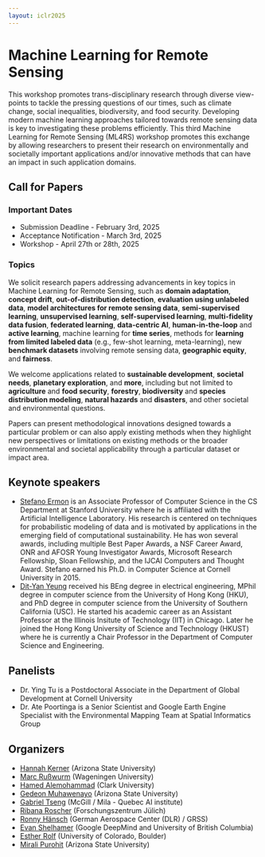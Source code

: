 ```yaml
---
layout: iclr2025
---
```

# Machine Learning for Remote Sensing

This workshop promotes trans-disciplinary research through diverse view-points to tackle the pressing questions of our times, such as climate change, social inequalities, biodiversity, and food security. 
Developing modern machine learning approaches tailored towards remote sensing data is key to investigating these problems efficiently. This third Machine Learning for Remote Sensing (ML4RS) workshop promotes this exchange by allowing researchers to present their research on environmentally and societally important applications and/or  innovative methods that can have an impact in such application domains. 

## Call for Papers

### Important Dates
- Submission Deadline - February 3rd, 2025
- Acceptance Notification - March 3rd, 2025
- Workshop - April 27th or 28th, 2025

### Topics

We solicit research papers addressing advancements in key topics in Machine Learning for Remote Sensing, such as **domain adaptation**, **concept drift**, **out-of-distribution detection**, **evaluation using unlabeled data**, **model architectures for remote sensing data**, **semi-supervised learning**, **unsupervised learning**, **self-supervised learning**, **multi-fidelity data fusion**, **federated learning**, **data-centric AI**, **human-in-the-loop** and **active learning**, machine learning for **time series**, methods for **learning from limited labeled data** (e.g., few-shot learning, meta-learning), new **benchmark datasets** involving remote sensing data, **geographic equity**, and **fairness**. 

We welcome applications related to **sustainable development**, **societal needs**, **planetary exploration**, and **more**, including but not limited to **agriculture** and **food security**, **forestry**, **biodiversity** and **species distribution modeling**, **natural hazards** and **disasters**, and other societal and environmental questions. 

Papers can present methodological innovations designed towards a particular problem or can also apply existing methods when they highlight new perspectives or limitations on existing methods or the broader environmental and societal applicability through a particular dataset or impact area.


## Keynote speakers

- [Stefano Ermon](https://cs.stanford.edu/~ermon/) is an Associate Professor of Computer Science in the CS Department at Stanford University where he is affiliated with the Artificial Intelligence Laboratory. His research is centered on techniques for probabilistic modeling of data and is motivated by applications in the emerging field of computational sustainability. He has won several awards, including multiple Best Paper Awards, a NSF Career Award, ONR and AFOSR Young Investigator Awards, Microsoft Research Fellowship, Sloan Fellowship, and the IJCAI Computers and Thought Award. Stefano earned his Ph.D. in Computer Science at Cornell University in 2015.
- [Dit-Yan Yeung](https://cse.hkust.edu.hk/admin/people/faculty/profile/dyyeung) received his BEng degree in electrical engineering, MPhil degree in computer science from the University of Hong Kong (HKU), and PhD degree in computer science from the University of Southern California (USC). He started his academic career as an Assistant Professor at the Illinois Insitute of Technology (IIT) in Chicago. Later he joined the Hong Kong University of Science and Technology (HKUST) where he is currently a Chair Professor in the Department of Computer Science and Engineering. 

## Panelists 
<!-- 

<img src="./images/panel/ramonapelich.jpeg" alt="Ramona Pelich" height="150px"/>
<img src="./images/panel/matejbatic.jpeg" alt="Matej Batic" height="150px"/>
<img src="./images/panel/nicolang.jpeg" alt="Nico Lang" height="150px"/>
<img src="./images/panel/stefanlang.jpeg" alt="Stefan Lang" height="150px"/>
--->

- Dr. Ying Tu is a Postdoctoral Associate in the Department of Global Development at Cornell University 
- Dr. Ate Poortinga is a Senior Scientist and Google Earth Engine Specialist with the Environmental Mapping Team at Spatial Informatics Group

## Organizers

- [Hannah Kerner](https://hannah-rae.github.io/) (Arizona State University)
- [Marc Rußwurm](http://marcrusswurm.com/) (Wageningen University)
- [Hamed Alemohammad](https://hamedalemo.github.io/) (Clark University)
- [Gedeon Muhawenayo](https://gedeonmuhawenayo.github.io/) (Arizona State University)
- [Gabriel Tseng](https://gabrieltseng.github.io/) (McGill / Mila - Quebec AI institute)
- [Ribana Roscher](https://rs.ipb.uni-bonn.de/people/prof-dr-ing-ribana-roscher/) (Forschungszentrum Jülich)
- [Ronny Hänsch](http://www.rhaensch.de/) (German Aerospace Center (DLR) / GRSS)
- [Evan Shelhamer](http://imaginarynumber.net/research/) (Google DeepMind and University of British Columbia)
- [Esther Rolf](https://www.estherrolf.com/) (University of Colorado, Boulder)
- [Mirali Purohit](https://www.linkedin.com/in/mirali-purohit) (Arizona State University)

<!-- ## Program Committee-->

<!-- We thank the program committee for being available to review the submitted papers!-->

<!-- 
* Alejandro	Coca-Castro	(The Alan Turing Institute)
* Anthony   Ortiz               (Microsoft)
* Anthony	Vodacek	            (Rochester Institute of Technology)
* Bertrand  Le Saux             (ESA / Phi-lab)
* Caleb     Robinson            (Microsoft AI for Good Research Lab)
* Camille   Kurtz               (Universite Paris Cite)
* Caroline	Gevaert	(University of Twente)
* Claudia	Paris	(University of Twente)
* Claudio   Persello            (University of Twente)
* Dana	    Moukheiber	        (MIT)
* Devis Tuia (EPFL)
* Diego     Marcos              (Inria)
* Dino      Ienco               (INRAE)
* Emanuele	Dalsasso	(EPFL)
* Esther    Rolf                (Harvard & CU Boulder)
* Gencer    Sumbul              (EPFL)
* Jefersson	dos Santos	        (University of Sheffield)
* Jan Dirk  Wegner              (University of Zurich)
* Damien Robert               (University of Zurich) 
* Emilia Arens                (University of Zurich) 
* Kaan Karaman                (University of Zurich) 
* Johannes Dollinger          (University of Zurich) 
* Marc Katzenmaier            (University of Zurich) 
* Javiera   Castillo Navarro    (EPFL)
* Konstantin Klemmer            (Microsoft Research)
* Keiller	Nogueira	        (University of Stirling)
* Kristof   Van Tricht          (VITO)
* Loic      Landrieu            (ENPC)
* Maja	Schneider	(Technical University of Munich)
* Mariana   Belgiu              (University of Twente)
* Mark      Wronkiewicz         (Jet Propulsion Laboratory)
* Patrick   Ebel                (ESA)
* Qiusheng	Wu	(University of Tennessee, Knoxville)
* Roberto   Interdonato         (CIRAD)
* Rosa	    Aguilar	            (University of Twente)
* Sergii    Skakun              (University of Maryland)
* Subit	Chakrabarti	(Cloud To Street)
* Sylvain   Lobry               (Universite Paris Cite)
* Vivien    Sainte Fare Garnot  (University of Zurich)
* Zhuangfang	Yi	(Regrow)
-->

<!--
## Contact
For questions or information about the Machine Learning for Remote Sensing workshop at ICLR 2024 please contact [ml4rs_iclr24@googlegroups.com](mailto:ml4rs_iclr24@googlegroups.com).
-->
